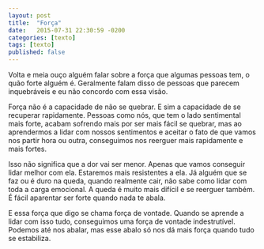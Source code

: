 ```yaml
---
layout: post
title:  "Força"
date:   2015-07-31 22:30:59 -0200
categories: [texto]
tags: [texto]
published: false
---
```

Volta e meia ouço alguém falar sobre a força que algumas pessoas tem, o quão forte alguém é. Geralmente falam disso de pessoas que parecem inquebráveis e eu não concordo com essa visão.

Força não é a capacidade de não se quebrar. E sim a capacidade de se recuperar rapidamente. Pessoas como nós, que tem o lado sentimental mais forte, acabam sofrendo mais por ser mais fácil se quebrar, mas ao aprendermos a lidar com nossos sentimentos e aceitar o fato de que vamos nos partir hora ou outra, conseguimos nos reerguer mais rapidamente e mais fortes.

Isso não significa que a dor vai ser menor. Apenas que vamos conseguir lidar melhor com ela. Estaremos mais resistentes a ela. Já alguém que se faz ou é duro na queda, quando realmente cair, não sabe como lidar com toda a  carga emocional. A queda é muito mais difícil e se reerguer também. É fácil aparentar ser forte quando nada te abala.

E essa força que digo se chama força de vontade. Quando se aprende a lidar com isso tudo, conseguimos uma força de vontade indestrutível. Podemos até nos abalar, mas esse abalo só nos dá mais força quando tudo se estabiliza.